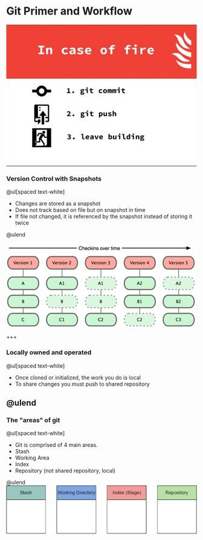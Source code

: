 # Git Primer and Workflow

![](assets/img/slide1.jpeg)

---

### Version Control with Snapshots

@ul[spaced text-white]

- Changes are stored as a snapshot
- Does not track based on file but on snapshot in time
- If file not changed, it is referenced by the snapshot instead of storing it twice

@ulend

![](assets/img/git_snapshot.png)

+++

### Locally owned and operated

@ul[spaced text-white]

- Once cloned or initialized, the work you do is local
- To share changes you must push to shared repository

@ulend
---

### The "areas" of git

@ul[spaced text-white]

- Git is comprised of 4 main areas.
- Stash
- Working Area
- Index
- Repository (not shared repository, local)

@ulend
![](assets/img/git.png)